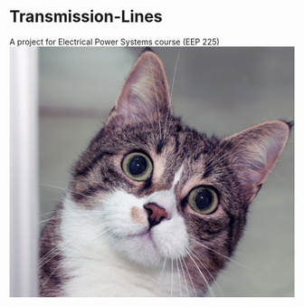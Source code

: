# Transmission-Lines
A project for Electrical Power Systems course (EEP 225)
<img src="3ntoooor.png" alt="cat">

